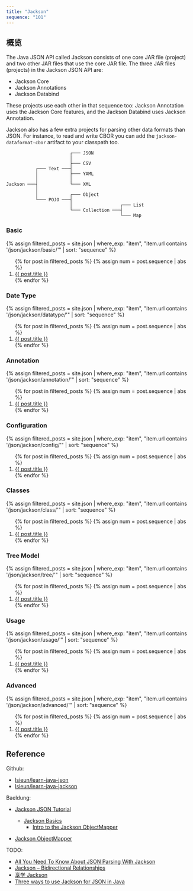 ```yaml
---
title: "Jackson"
sequence: "101"
---
```


## 概览

The Java JSON API called Jackson consists of one core JAR file (project) and
two other JAR files that use the core JAR file.
The three JAR files (projects) in the Jackson JSON API are:

- Jackson Core
- Jackson Annotations
- Jackson Databind

These projects use each other in that sequence too:
Jackson Annotation uses the Jackson Core features,
and the Jackson Databind uses Jackson Annotation.

Jackson also has a few extra projects for parsing other data formats than JSON.
For instance, to read and write CBOR you can add the `jackson-dataformat-cbor` artifact to your classpath too.

```text
                        ┌─── JSON
                        │
                        ├─── CSV
           ┌─── Text ───┤
           │            ├─── YAML
           │            │
Jackson ───┤            └─── XML
           │
           │            ┌─── Object
           └─── POJO ───┤
                        │                  ┌─── List
                        └─── Collection ───┤
                                           └─── Map
```

### Basic

{%
assign filtered_posts = site.json |
where_exp: "item", "item.url contains '/json/jackson/basic/'" |
sort: "sequence"
%}
<ol>
    {% for post in filtered_posts %}
    {% assign num = post.sequence | abs %}
    <li>
        <a href="{{ post.url }}">{{ post.title }}</a>
    </li>
    {% endfor %}
</ol>

### Date Type

{%
assign filtered_posts = site.json |
where_exp: "item", "item.url contains '/json/jackson/datatype/'" |
sort: "sequence"
%}
<ol>
    {% for post in filtered_posts %}
    {% assign num = post.sequence | abs %}
    <li>
        <a href="{{ post.url }}">{{ post.title }}</a>
    </li>
    {% endfor %}
</ol>

### Annotation

{%
assign filtered_posts = site.json |
where_exp: "item", "item.url contains '/json/jackson/annotation/'" |
sort: "sequence"
%}
<ol>
    {% for post in filtered_posts %}
    {% assign num = post.sequence | abs %}
    <li>
        <a href="{{ post.url }}">{{ post.title }}</a>
    </li>
    {% endfor %}
</ol>

### Configuration

{%
assign filtered_posts = site.json |
where_exp: "item", "item.url contains '/json/jackson/config/'" |
sort: "sequence"
%}
<ol>
    {% for post in filtered_posts %}
    {% assign num = post.sequence | abs %}
    <li>
        <a href="{{ post.url }}">{{ post.title }}</a>
    </li>
    {% endfor %}
</ol>

### Classes

{%
assign filtered_posts = site.json |
where_exp: "item", "item.url contains '/json/jackson/class/'" |
sort: "sequence"
%}
<ol>
    {% for post in filtered_posts %}
    {% assign num = post.sequence | abs %}
    <li>
        <a href="{{ post.url }}">{{ post.title }}</a>
    </li>
    {% endfor %}
</ol>

### Tree Model

{%
assign filtered_posts = site.json |
where_exp: "item", "item.url contains '/json/jackson/tree/'" |
sort: "sequence"
%}
<ol>
    {% for post in filtered_posts %}
    {% assign num = post.sequence | abs %}
    <li>
        <a href="{{ post.url }}">{{ post.title }}</a>
    </li>
    {% endfor %}
</ol>

### Usage

{%
assign filtered_posts = site.json |
where_exp: "item", "item.url contains '/json/jackson/usage/'" |
sort: "sequence"
%}
<ol>
    {% for post in filtered_posts %}
    {% assign num = post.sequence | abs %}
    <li>
        <a href="{{ post.url }}">{{ post.title }}</a>
    </li>
    {% endfor %}
</ol>

### Advanced

{%
assign filtered_posts = site.json |
where_exp: "item", "item.url contains '/json/jackson/advanced/'" |
sort: "sequence"
%}
<ol>
    {% for post in filtered_posts %}
    {% assign num = post.sequence | abs %}
    <li>
        <a href="{{ post.url }}">{{ post.title }}</a>
    </li>
    {% endfor %}
</ol>

## Reference

Github:

- [lsieun/learn-java-json](https://github.com/lsieun/learn-java-json)
- [lsieun/learn-java-jackson](https://github.com/lsieun/learn-java-jackson)

Baeldung:


- [Jackson JSON Tutorial](https://www.baeldung.com/jackson)
  - [Jackson Basics](https://www.baeldung.com/tag/jackson-basics/)
    - [Intro to the Jackson ObjectMapper](https://www.baeldung.com/jackson-object-mapper-tutorial)

- [Jackson ObjectMapper](https://jenkov.com/tutorials/java-json/jackson-objectmapper.html)

TODO:

- [All You Need To Know About JSON Parsing With Jackson](https://reflectoring.io/jackson/)
- [Jackson – Bidirectional Relationships](https://www.baeldung.com/jackson-bidirectional-relationships-and-infinite-recursion)
- [享学 Jackson](https://blog.csdn.net/f641385712/category_9625300.html)
- [Three ways to use Jackson for JSON in Java](https://www.twilio.com/blog/java-json-with-jackson)

